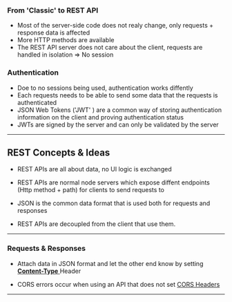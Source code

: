   ### From 'Classic' to REST API

  * Most of the server-side code does not realy change, only requests + response data is affected
  * More HTTP methods are available
  * The REST API server does not care about the client, requests are handled in isolation => No session

### Authentication

* Doe to no sessions being used, authentication works diffently
* Each requests needs to be able to send some data that the requests is authenticated
* JSON Web Tokens ('JWT' ) are a common way of storing authentication information on the client and proving authentication status
* JWTs are signed by the server and can only be validated by the server
___

## REST Concepts & Ideas

 * REST APIs are all about data, no UI logic is exchanged

 * REST APIs are normal node servers which expose diffent endpoints (Http method + path) for clients to send requests to
 * JSON is the common data format that is used both for requests and responses
 * REST APIs are decoupled from the client that use them.

 ***

 ### Requests & Responses

 * Attach data in JSON format and let the other end know by setting [ __Content-Type__ ](https://developer.mozilla.org/en-US/docs/Web/HTTP/Headers/Content-Type)Header

 * CORS errors occur when using an API that does not set [CORS Headers](https://developer.mozilla.org/en-US/docs/Web/HTTP/CORS)

 ___

